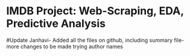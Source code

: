 # IMDB Project: Web-Scraping, EDA, Predictive Analysis

#Update
Janhavi- Added all the files on github, including summary file- more changes to be made
trying author names